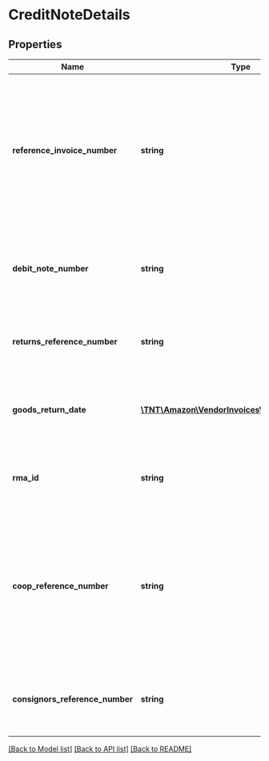 # CreditNoteDetails

## Properties
Name | Type | Description | Notes
------------ | ------------- | ------------- | -------------
**reference_invoice_number** | **string** | Original Invoice Number when sending a credit note relating to an existing invoice. One Invoice only to be processed per Credit Note. This is mandatory for AP Credit Notes. | [optional] 
**debit_note_number** | **string** | Debit Note Number as generated by Amazon. Recommended for Returns and COOP Credit Notes. | [optional] 
**returns_reference_number** | **string** | Identifies the Returns Notice Number. Mandatory for all Returns Credit Notes. | [optional] 
**goods_return_date** | [**\TNT\Amazon\VendorInvoices\V1\Model\\DateTime**](\DateTime.md) | Date that a return is received by the vendor. It is mandatory for Returns Credit Note. | [optional] 
**rma_id** | **string** | Identifies the Returned Merchandise Authorization ID, if generated. | [optional] 
**coop_reference_number** | **string** | Identifies the COOP reference used for COOP agreement. Failure to provide the COOP reference number or the Debit Note number may lead to a rejection of the Credit Note. | [optional] 
**consignors_reference_number** | **string** | Identifies the consignor reference number (VRET number), if generated by Amazon. | [optional] 

[[Back to Model list]](../README.md#documentation-for-models) [[Back to API list]](../README.md#documentation-for-api-endpoints) [[Back to README]](../README.md)


